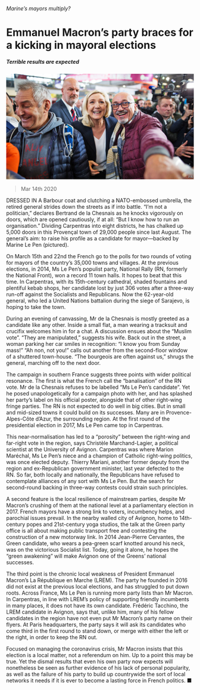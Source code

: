 ###### Marine’s mayors multiply?

# Emmanuel Macron’s party braces for a kicking in mayoral elections 

##### Terrible results are expected 

![image](images/20200314_EUP001_0.jpg) 

> Mar 14th 2020 

DRESSED IN A Barbour coat and clutching a NATO-embossed umbrella, the retired general strides down the streets as if into battle. “I’m not a politician,” declares Bertrand de la Chesnais as he knocks vigorously on doors, which are opened cautiously, if at all: “But I know how to run an organisation.” Dividing Carpentras into eight districts, he has chalked up 5,000 doors in this Provençal town of 29,000 people since last August. The general’s aim: to raise his profile as a candidate for mayor—backed by Marine Le Pen (pictured).

On March 15th and 22nd the French go to the polls for two rounds of voting for mayors of the country’s 35,000 towns and villages. At the previous elections, in 2014, Ms Le Pen’s populist party, National Rally (RN, formerly the National Front), won a record 11 town halls. It hopes to beat that this time. In Carpentras, with its 15th-century cathedral, shaded fountains and plentiful kebab shops, her candidate lost by just 306 votes after a three-way run-off against the Socialists and Republicans. Now the 62-year-old general, who led a United Nations battalion during the siege of Sarajevo, is hoping to take the town.


During an evening of canvassing, Mr de la Chesnais is mostly greeted as a candidate like any other. Inside a small flat, a man wearing a tracksuit and crucifix welcomes him in for a chat. A discussion ensues about the “Muslim vote”. “They are manipulated,” suggests his wife. Back out in the street, a woman parking her car smiles in recognition: “I know you from Sunday mass!” “Ah non, not you!” calls out another from the second-floor window of a shuttered town-house. “The bourgeois are often against us,” shrugs the general, marching off to the next door.

The campaign in southern France suggests three points with wider political resonance. The first is what the French call the “banalisation” of the RN vote. Mr de la Chesnais refuses to be labelled “Ms Le Pen’s candidate”. Yet he posed unapologetically for a campaign photo with her, and has splashed her party’s label on his official poster, alongside that of other right-wing fringe parties. The RN is not expected to do well in big cities. But in small and mid-sized towns it could build on its successes. Many are in Provence-Alpes-Côte d’Azur, the surrounding region. At the first round of the presidential election in 2017, Ms Le Pen came top in Carpentras.

This near-normalisation has led to a “porosity” between the right-wing and far-right vote in the region, says Christèle Marchand-Lagier, a political scientist at the University of Avignon. Carpentras was where Marion Maréchal, Ms Le Pen’s niece and a champion of Catholic right-wing politics, was once elected deputy. Thierry Mariani, another former deputy from the region and ex-Republican government minister, last year defected to the RN. So far, both locally and nationally, the Republicans have refused to contemplate alliances of any sort with Ms Le Pen. But the search for second-round backing in three-way contests could strain such principles.

A second feature is the local resilience of mainstream parties, despite Mr Macron’s crushing of them at the national level at a parliamentary election in 2017. French mayors have a strong link to voters, incumbency helps, and parochial issues prevail. In the nearby walled city of Avignon, home to 14th-century popes and 21st-century yoga studios, the talk at the Green party office is all about making public transport free and contesting the construction of a new motorway link. In 2014 Jean-Pierre Cervantes, the Green candidate, who wears a pea-green scarf knotted around his neck, was on the victorious Socialist list. Today, going it alone, he hopes the “green awakening” will make Avignon one of the Greens’ national successes.

The third point is the chronic local weakness of President Emmanuel Macron’s La République en Marche (LREM). The party he founded in 2016 did not exist at the previous local elections, and has struggled to put down roots. Across France, Ms Le Pen is running more party lists than Mr Macron. In Carpentras, in line with LREM’s policy of supporting friendly incumbents in many places, it does not have its own candidate. Frédéric Tacchino, the LREM candidate in Avignon, says that, unlike him, many of his fellow candidates in the region have not even put Mr Macron’s party name on their flyers. At Paris headquarters, the party says it will ask its candidates who come third in the first round to stand down, or merge with either the left or the right, in order to keep the RN out.

Focused on managing the coronavirus crisis, Mr Macron insists that this election is a local matter, not a referendum on him. Up to a point this may be true. Yet the dismal results that even his own party now expects will nonetheless be seen as further evidence of his lack of personal popularity, as well as the failure of his party to build up countrywide the sort of local networks it needs if it is ever to become a lasting force in French politics. ■

